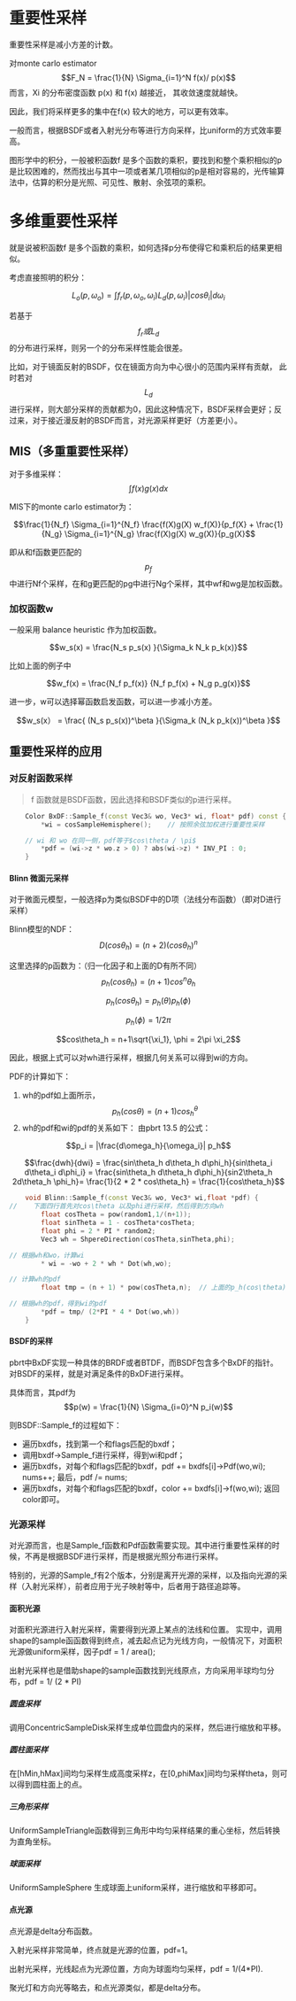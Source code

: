 # 重要性采样

重要性采样是减小方差的计数。

对monte carlo estimator $$F_N = \frac{1}{N} \Sigma_{i=1}^N f(x)/ p(x)$$ 而言，Xi 的分布密度函数 p\(x\)   和 f\(x\) 越接近， 其收敛速度就越快。

因此，我们将采样更多的集中在f\(x\) 较大的地方，可以更有效率。

一般而言，根据BSDF或者入射光分布等进行方向采样，比uniform的方式效率要高。

图形学中的积分，一般被积函数f 是多个函数的乘积，要找到和整个乘积相似的p是比较困难的，然而找出与其中一项或者某几项相似的p是相对容易的，光传输算法中，估算的积分是光照、可见性、散射、余弦项的乘积。

# 多维重要性采样

就是说被积函数f 是多个函数的乘积，如何选择p分布使得它和乘积后的结果更相似。

考虑直接照明的积分：

$$L_o(p,\omega_o) = \int f_r(p,\omega_o,\omega_i) L_d(p,\omega_i) |cos\theta_i| d\omega_i$$

若基于$$f_r 或 L_d$$ 的分布进行采样，则另一个的分布采样性能会很差。

比如，对于镜面反射的BSDF，仅在镜面方向为中心很小的范围内采样有贡献， 此时若对$$L_d$$进行采样，则大部分采样的贡献都为0，因此这种情况下，BSDF采样会更好；反过来，对于接近漫反射的BSDF而言，对光源采样更好（方差更小）。

## MIS（多重重要性采样）

对于多维采样：$$\int f(x) g(x) dx$$

MIS下的monte carlo estimator为：

$$\frac{1}{N_f} \Sigma_{i=1}^{N_f} \frac{f(X)g(X) w_f(X)}{p_f(X} + \frac{1}{N_g} \Sigma_{i=1}^{N_g} \frac{f(X)g(X) w_g(X)}{p_g(X}$$

即从和f函数更匹配的$$p_f$$中进行Nf个采样，在和g更匹配的pg中进行Ng个采样，其中wf和wg是加权函数。

### 加权函数w

一般采用 balance heuristic 作为加权函数。

$$w_s(x) = \frac{N_s p_s(x) }{\Sigma_k N_k p_k(x)}$$

比如上面的例子中

$$w_f(x) = \frac{N_f p_f(x)} {N_f p_f(x) + N_g p_g(x)}$$

进一步，w可以选择幂函数启发函数，可以进一步减小方差。

$$w_s(x） = \frac{ (N_s p_s(x))^\beta }{\Sigma_k (N_k p_k(x))^\beta }$$

## 重要性采样的应用

### 对反射函数采样

> f 函数就是BSDF函数，因此选择和BSDF类似的p进行采样。

```c++
    Color BxDF::Sample_f(const Vec3& wo, Vec3* wi, float* pdf) const {
        *wi = cosSampleHemisphere();    // 按照余弦加权进行重要性采样

    // wi 和 wo 在同一侧，pdf等于$cos\theta / \pi$
        *pdf = (wi->z * wo.z > 0) ? abs(wi->z) * INV_PI : 0;
    }
```

#### Blinn 微面元采样
对于微面元模型，一般选择p为类似BSDF中的D项（法线分布函数）（即对D进行采样）

Blinn模型的NDF：
$$D(cos\theta_h) = (n+2) (cos\theta_h)^n$$

这里选择的p函数为：（归一化因子和上面的D有所不同）
$$p_h (cos\theta_h) = (n+1) cos^n\theta_h$$

$$p_h(cos\theta_h) = p_h(\theta) p_h(\phi)$$

$$p_h(\phi) = 1/2\pi$$

$$cos\theta_h = n+1\sqrt{\xi_1}, \phi = 2\pi \xi_2$$

因此，根据上式可以对wh进行采样，根据几何关系可以得到wi的方向。

PDF的计算如下：
1. wh的pdf如上面所示，$$p_h(cos\theta) = (n+1) cos^\theta_h$$
2. wh的pdf和wi的pdf的关系如下：
由pbrt 13.5 的公式：

$$p_i = |\frac{d\omega_h}{\omega_i}| p_h$$

$$\frac{dwh}{dwi} = \frac{sin\theta_h d\theta_h d\phi_h}{sin\theta_i d\theta_i d\phi_i} = \frac{sin\theta_h d\theta_h d\phi_h}{sin2\theta_h 2d\theta_h \phi_h}= \frac{1}{2 * 2 * cos\theta_h} = \frac{1}{cos\theta_h}$$


```c++
    void Blinn::Sample_f(const Vec3& wo, Vec3* wi,float *pdf) {
//    下面四行首先对cos\theta 以及phi进行采样，然后得到方向wh
        float cosTheta = pow(random1,1/(n+1));
        float sinTheta = 1 - cosTheta*cosTheta;
        float phi = 2 * PI * random2;
        Vec3 wh = ShpereDirection(cosTheta,sinTheta,phi);

// 根据wh和wo，计算wi
        * wi = -wo + 2 * wh * Dot(wh,wo);

// 计算wh的pdf
        float tmp = (n + 1) * pow(cosTheta,n);  // 上面的p_h(cos\theta)

// 根据wh的pdf，得到wi的pdf
        *pdf = tmp/ (2*PI * 4 * Dot(wo,wh))
    }
```


#### BSDF的采样
pbrt中BxDF实现一种具体的BRDF或者BTDF，而BSDF包含多个BxDF的指针。
对BSDF的采样，就是对满足条件的BxDF进行采样。

具体而言，其pdf为 $$p(w) = \frac{1}{N} \Sigma_{i=0}^N p_i(w)$$


则BSDF::Sample_f的过程如下：

- 遍历bxdfs，找到第一个和flags匹配的bxdf；
- 调用bxdf->Sample_f进行采样，得到wi和pdf；
- 遍历bxdfs，对每个和flags匹配的bxdf，pdf += bxdfs[i]->Pdf(wo,wi); nums++;
最后，pdf /= nums;
- 遍历bxdfs，对每个和flags匹配的bxdf，color += bxdfs[i]->f(wo,wi);
返回color即可。




### 光源采样
对光源而言，也是Sample_f函数和Pdf函数需要实现。其中进行重要性采样的时候，不再是根据BSDF进行采样，而是根据光照分布进行采样。

特别的，光源的Sample_f有2个版本，分别是离开光源的采样，以及指向光源的采样（入射光采样），前者应用于光子映射等中，后者用于路径追踪等。


#### 面积光源
对面积光源进行入射光采样，需要得到光源上某点的法线和位置。 实现中，调用shape的sample函函数得到终点，减去起点记为光线方向，一般情况下，对面积光源做uniform采样，因子pdf = 1 / area();

出射光采样也是借助shape的sample函数找到光线原点，方向采用半球均匀分布，pdf = 1/ (2 * PI)

##### 圆盘采样
调用ConcentricSampleDisk采样生成单位圆盘内的采样，然后进行缩放和平移。

##### 圆柱面采样

在[hMin,hMax]间均匀采样生成高度采样z，在[0,phiMax]间均匀采样theta，则可以得到圆柱面上的点。

##### 三角形采样
UniformSampleTriangle函数得到三角形中均匀采样结果的重心坐标，然后转换为直角坐标。

##### 球面采样
UniformSampleSphere 生成球面上uniform采样，进行缩放和平移即可。

#### 点光源
点光源是delta分布函数。

入射光采样非常简单，终点就是光源的位置，pdf=1。

出射光采样，光线起点为光源位置，方向为球面均匀采样，pdf = 1/(4*PI).

聚光灯和方向光等略去，和点光源类似，都是delta分布。





